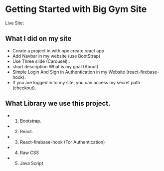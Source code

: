 # Getting Started with Big Gym Site

Live Site:

## What I did on my site

* Create a project in with npx create react app
* Add Navbar in my website (use BootStrap)
* Use Three slide (Carousel) .
* short description What is my goal (About).
* Simple Login And Sign in Authentication in my Website (react-firebase-hook).
* If you are logged in to my site, you can access my secret path (checkout).

## What Library we use this project.
* 01. Bootstrap.
* 02. React.
* 03. React-firebase-hook (For Authentication)
* 04. Raw CSS
* 05. Java Script

